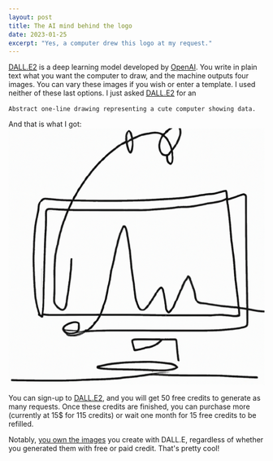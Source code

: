 ```yaml
---
layout: post
title: The AI mind behind the logo
date: 2023-01-25
excerpt: "Yes, a computer drew this logo at my request."
---
```


[DALL.E2][dalle2] is a deep learning model developed by [OpenAI][openai]. 
You write in plain text what you want the computer to draw, and the machine outputs four images.
You can vary these images if you wish or enter a template. 
I used neither of these last options. I just asked [DALL.E2][dalle2] for an 
```
Abstract one-line drawing representing a cute computer showing data.
```

And that is what I got:
![The [myscitech.blog][myscitech] logo](/assets/images/myscitech-logo.png)

You can sign-up to [DALL.E2][dalle2], and you will get 50 free credits to generate as many requests. 
Once these credits are finished, you can purchase more (currently at 15$ for 115 credits) or wait one month for 15 free credits to be refilled.

Notably, [you own the images][dalle-copyright] you create with DALL.E, regardless of whether you generated them with free or paid credit. That's pretty cool!

[dalle2]: https://openai.com/dall-e-2/
[openai]: https://openai.com
[dalle-copyright]: https://help.openai.com/en/articles/6425277-can-i-sell-images-i-create-with-dall-e
